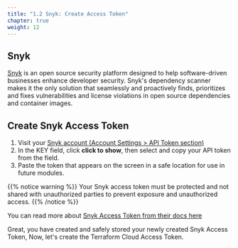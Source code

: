 ```yaml
---
title: "1.2 Snyk: Create Access Token"
chapter: true
weight: 12
---
```


## Snyk

[Snyk][1] is an open source security platform designed to help software-driven businesses enhance developer security. Snyk's dependency scanner makes it the only solution that seamlessly and proactively finds, prioritizes and fixes vulnerabilities and license violations in open source dependencies and container images.

## Create Snyk Access Token

1. Visit your [Snyk account (Account Settings > API Token section)][3]
1. In the KEY field, click **click to show**, then select and copy your API token from the field.
1. Paste the token that appears on the screen in a safe location for use in future modules.

{{% notice warning %}}
Your Snyk access token must be protected and not shared with unauthorized parties to prevent exposure and unauthorized access.
{{% /notice %}}

You can read more about [Snyk Access Token from their docs here][2]

Great, you have created and safely stored your newly created Snyk Access Token, Now, let's create the Terraform Cloud Access Token.

<!-- URL Links index -->
[1]: https://app.snyk.io/login
[2]: https://support.snyk.io/hc/en-us/articles/360004008258-Authenticate-the-CLI-with-your-account#UUID-4f46843c-174d-f448-cadf-893cfd7dd858_section-idm4557419555668831541902780562
[3]: https://app.snyk.io/account


